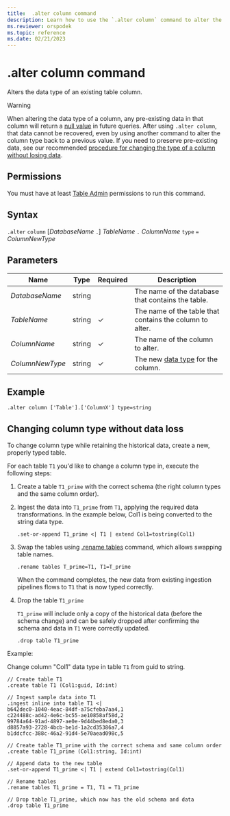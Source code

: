 ```yaml
---
title:  .alter column command
description: Learn how to use the `.alter column` command to alter the data type of an existing table column.
ms.reviewer: orspodek
ms.topic: reference
ms.date: 02/21/2023
---
```

# .alter column command

Alters the data type of an existing table column.

> [!WARNING]
> When altering the data type of a column, any pre-existing data in that column will return a [null value](../query/scalar-data-types/null-values.md) in future queries.
> After using `.alter column`, that data cannot be recovered, even by using another command to alter the column type back to a previous value.
> If you need to preserve pre-existing data, see our recommended [procedure for changing the type of a column without losing data](#changing-column-type-without-data-loss).

## Permissions

You must have at least [Table Admin](access-control/role-based-access-control.md) permissions to run this command.

## Syntax

`.alter` `column` [*DatabaseName* `.`] *TableName* `.` *ColumnName* `type` `=` *ColumnNewType*

## Parameters

|Name|Type|Required|Description|
|--|--|--|--|
|*DatabaseName*|string||The name of the database that contains the table.|
|*TableName*|string|&check;|The name of the table that contains the column to alter.|
|*ColumnName*|string|&check;|The name of the column to alter.|
|*ColumnNewType*|string|&check;|The new [data type](../query/scalar-data-types/index.md) for the column.|

## Example

```kusto
.alter column ['Table'].['ColumnX'] type=string
```

## Changing column type without data loss

To change column type while retaining the historical data, create a new, properly typed table.

For each table `T1` you'd like to change a column type in, execute the following steps:

1. Create a table `T1_prime` with the correct schema (the right column types and the same column order).
1. Ingest the data into `T1_prime` from `T1`, applying the required data transformations. In the example below, Col1 is being converted to the string data type.

    ```kusto
    .set-or-append T1_prime <| T1 | extend Col1=tostring(Col1)
    ```

1. Swap the tables using [.rename tables](rename-table-command.md) command, which allows swapping table names.

    ```kusto
    .rename tables T_prime=T1, T1=T_prime
    ```

    When the command completes, the new data from existing ingestion pipelines flows to `T1` that is now typed correctly.

1. Drop the table `T1_prime`

    `T1_prime` will include only a copy of the historical data (before the schema change) and can be safely dropped after confirming the schema and data in `T1` were correctly updated.

    ```kusto
    .drop table T1_prime
    ```

Example:

Change column "Col1" data type in table `T1` from guid to string.

```kusto
// Create table T1
.create table T1 (Col1:guid, Id:int)

// Ingest sample data into T1
.ingest inline into table T1 <|
b642dec0-1040-4eac-84df-a75cfeba7aa4,1
c224488c-ad42-4e6c-bc55-ae10858af58d,2
99784a64-91ad-4897-ae0e-9d44bed8eda0,3
d8857a93-2728-4bcb-be1d-1a2cd35386a7,4
b1ddcfcc-388c-46a2-91d4-5e70aead098c,5

// Create table T1_prime with the correct schema and same column order
.create table T1_prime (Col1:string, Id:int)

// Append data to the new table
.set-or-append T1_prime <| T1 | extend Col1=tostring(Col1)

// Rename tables
.rename tables T1_prime = T1, T1 = T1_prime

// Drop table T1_prime, which now has the old schema and data
.drop table T1_prime
```
